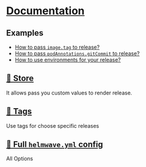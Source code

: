 # [Documentation](https://zhilyaev.github.io/helmwave/)

## Examples

- [How to pass `image.tag` to release?](examples/CI_COMMIT_TAG/README.md)
- [How to pass `podAnnotations.gitCommit` to release?](examples/CI_COMMIT_SHORT_SHA/README.md)
- [How to use environments for your release?](examples/CI_ENVIRONMENT_NAME/README.md)

## [🔰 Store](store.md)

It allows pass you custom values to render release.

## [🔰 Tags](tags.md)

Use tags for choose specific releases

## [🧬 Full `helmwave.yml` config](helmwave.yml.md)

All Options
